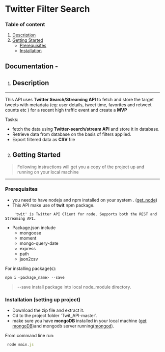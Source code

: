 # Twitter Filter Search

### Table of content 
1. [Description](#description)
2. [Getting Started](#getting-started)
   * [Prerequisites](#prerequisites)
   * [Installation](#installation-setting-up-project)





## Documentation -


1. ## Description
****
This API uses **Twitter Search/Streaming API** to fetch and store the target tweets with metadata
(eg: user details, tweet time, favorites and retweet counts etc ) for a recent high traffic event
and create a **MVP**

Tasks:

 * fetch the data using **Twitter-search/stream API** and store it in database.
 * Retrieve data from database on the basis of filters applied.
 * Export filtered data as **CSV** file 



2. ## Getting Started
> Following instructions will get you a copy of the project up and running on your local machine
****
### Prerequisites
  * you need to have nodejs and npm installed on your system . ([get_node](https://nodejs.org/en/download/))
  * This API make use of **twit** npm package.
  ```
      'twit' is Twitter API Client for node. Supports both the REST and Streaming API.  
  ```
  * Package.json include
    + mongoose
    + moment
    + mongo-query-date
    + express
    + path
    + json2csv
  
     
For installing package(s):
   ```javascript
   npm i <package_name> --save
   ```
> --save install package into local node_module directory.


 ### Installation (setting up project)
  * Download the zip file and extract it.
  * Cd to the project folder 'Twit_API-master'.
  * make sure you have **mongoDB** installed in your local machine ([get mongoDB](https://docs.mongodb.com/manual/installation/))and mongodb server running([mongod](https://docs.mongodb.com/manual/tutorial/manage-mongodb-processes/)).
  
 From command line run:  
  ```javascript
   node main.js
   ```
      

   
